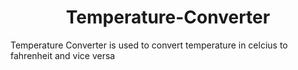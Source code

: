 # Temperature-Converter
Temperature Converter is  used to convert temperature in celcius to fahrenheit and vice versa



<!DOCTYPE html>
<html lang="en">
<head>
    <meta charset="UTF-8">
    <meta name="viewport" content="width=device-width, initial-scale=1.0">
    <title>Temperature Converter</title>
    <style>
        body{
            padding: 50px 100px;
        }
        h1{
            text-align: center;
        }
        #container{
            text-align: center;
            background-color: #1abc9c;
            padding: 50px;
        }
        .input-div{
            display: inline-block;
        }
        .inp{
            padding: 5px 10px;
            margin: 10px;
            font-size: 35px;
            font-weight: bold;
            width: 250px;
            text-align: center;
        }
        label{
            font-size: 25px;

            color: black;
        }
    </style>
</head>
<body>
    <h1>Temperature Converter</h1>
    <div id="container">
        <div class="input-div">
            <label >Celcius</label><br>
            <input type="number" value="0" id="cel" class="inp"> 

        </div>
        <div class="input-div">
            <label >Fahrenheit</label><br>
            <input type="number" value="32" id="Fah" class="inp">
        </div>
    </div>
    <script>
        var cel = document.getElementById("cel");
        var Fah = document.getElementById("Fah");

        cel.addEventListener('input', function(){
            let c = this.value;
            let f = (c * 9/5) + 32;
            if(!Number.isInteger(f)){
                f = f.toFixed(4);
            }
            Fah.value = f;
        });
        Fah.addEventListener('input', function(){
           let f =  this .value;
           let c =  (f - 32)* 5/9;
           if(!Number.isInteger(f)){
                c = c.toFixed(4);
            }
           cel.value = c;
        });
    </script>
</body>
</html>
